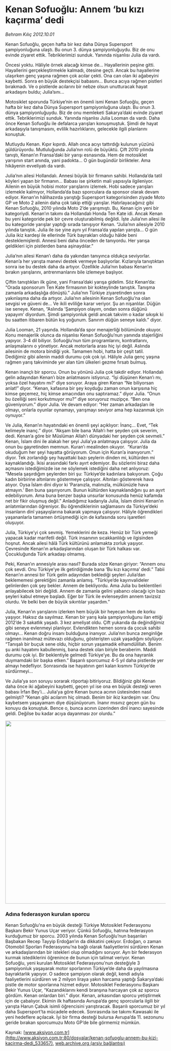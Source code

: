 # Kenan Sofuoğlu: Annem ‘bu kızı kaçırma’ dedi

*Behram Kılıç 2012.10.01*

<div class="pNewsDetailMainContent ctx_content" itemprop="articleBody">
 <p>
  Kenan Sofuoğlu, geçen hafta bir kez daha Dünya Supersport şampiyonluğuna ulaştı. Bu onun 3. dünya şampiyonluğuydu. Biz de onu evinde ziyaret ettik. Tebriklerimizi sunduk. Yanında nişanlısı Julia da vardı.
 </p>
 <p>
  Öncesi yoktu. Hâliyle örnek alacağı kimse de... Hayallerinin peşine gitti. Hayallerini gerçekleştirmekle kalmadı, ötesine geçti. Ancak bu hayallerine ulaşırken genç yaşına rağmen çok acılar çekti. Ona can olan iki ağabeyini kaybetti. Sonra en büyük destekçisi babasını... Bunca acıya rağmen pistleri bırakmadı. Ve o pistlerde acılarını bir nebze olsun unutturacak hayat arkadaşını buldu; Julia’sını...
 </p>
 <p>
  Motosiklet sporunda Türkiye’nin en önemli ismi Kenan Sofuoğlu, geçen hafta bir kez daha Dünya Supersport şampiyonluğuna ulaştı. Bu onun 3. dünya şampiyonluğuydu. Biz de onu memleketi Sakarya’daki evinde ziyaret ettik. Tebriklerimizi sunduk. Yanında nişanlısı Julia Looman da vardı. Daha önce Kenan Sofuoğlu ile defalarca yarışları konuşmuştuk. Şimdi de hayat arkadaşıyla tanışmasını, evlilik hazırlıklarını, gelecekle ilgili planlarını konuştuk.
 </p>
 <p>
  Mutluydu Kenan. Kıpır kıpırdı. Allah onca acıyı tattırdığı kulunun yüzünü güldürüyordu. Mutluluğunda Julia’nın rolü de büyüktü. Çift 2010 yılında tanıştı, Kenan’ın Fransa’daki bir yarışı esnasında. Hem de motosiklet yarışının start anında, yani padokta... O gün bugündür birlikteler. Ama hikâyenin evveliyatı da vardı.
 </p>
 <p>
  Julia’nın ailesi Hollandalı. Annesi büyük bir firmanın sahibi. Hollanda’da tatil köyleri yapan bir firmanın... Babası ise şirketin mali yapısıyla ilgileniyor. Ailenin en büyük hobisi motor yarışlarını izlemek. Hobi sadece yarışları izlemekle kalmıyor, Hollanda’da bazı sporculara da sponsor olarak devam ediyor. Kenan’ın hâlihazırda yarıştığı Supersport kategorisinden ziyade Moto GP ve Moto 2 ailenin daha çok takip ettiği yarışlar. Hatırlayacağınız gibi Kenan Sofuoğlu, 2010 yılında Moto 2’de yarışmıştı. Bu, Kenan için yeni bir kategoriydi. Kenan’ın takımı da Hollandalı Honda Ten Kate idi. Ancak Kenan bu yeni kategoride pek bir çevre oluşturabilmiş değildi. İşte Julia’nın ailesi ile bu kategoride yarışlar yaptığı sırada tanışıyor Kenan. “Julia’nın ailesiyle 2010 yılında tanıştık. Julia ile ise yine aynı yıl Fransa’da yapılan yarışta... O gün Julia ikiz kardeşi ile ellerinde Türk bayrakları olduğu hâlde beni desteklemişlerdi. Annesi beni daha önceden de tanıyordu. Her yarışa geldikleri için pistlerden bana aşinaydılar.”
 </p>
 <p>
  Julia’nın ailesi Kenan’ı daha da yakından tanıyınca oldukça seviyorlar. Kenan’a her yarışta manevi destek vermeye başlıyorlar. Kızlarıyla tanıştıktan sonra ise bu destek daha da artıyor. Özellikle Julia’nın babası Kenan’ın bırakın yarışlarını, antrenmanlarını bile izlemeye başlıyor.
 </p>
 <p>
  Çiftin tanıştıkları ilk güne, yani Fransa’daki yarışa gidelim. Söz Kenan’da: “Orada sponsorum Ten Kate firmasının bir kokteylinde tanıştık. Tanışma zamanla arkadaşlığa dönüştü.” Julia’nın Türkiye ziyaretinden sonra yakınlaşma daha da artıyor. Julia’nın ailesinin Kenan Sofuoğlu’na olan sevgisi ve güveni de... Ve ikili evliliğe karar veriyor. Şu an nişanlılar. Düğün ise seneye. Kenan, “Aslında ‘Şampiyon olayım, ondan sonra düğünü yapayım’ diyordum. Şimdi şampiyonluk geldi ancak takvim o kadar sıkışık ki bu saatten itibaren bütün kış yoğunum. Sanırım düğün seneye kaldı.” diyor.
 </p>
 <p>
  Julia Looman, 21 yaşında. Hollanda’da spor menajerliği bölümünde okuyor. Konu menajerlik olunca da nişanlısı Kenan Sofuoğlu’nun yanında stajerliğini yapıyor. 3-4 dil biliyor. Sofuoğlu’nun tüm programlarını, kontratlarını, anlaşmalarını o yönetiyor. Ancak motorlarla arası hiç iyi değil. Aslında ailesinin de motora bindiği yok. Tamamen hobi, hatta bir çeşit tatil. Dediğimiz gibi ailenin maddi durumu çok çok iyi. Hâliyle Julia genç yaşına rağmen yarış takviminde yer alan tüm ülkeleri gezme fırsatı bulmuş.
 </p>
 <p>
  Kenan inançlı bir sporcu. Onun bu yönünü Julia çok takdir ediyor. Hollandalı gelin adayından Kenan’ı bize anlatmasını istiyoruz. “İşi düşünen Kenan’ı mı, yoksa özel hayatını mı?’ diye soruyor. Araya giren Kenan “Ne biliyorsan anlat!” diyor. “Kenan, kafasına bir şey koyduğu zaman onun karşısına hiç kimse geçemez, hiç kimse amacından onu saptıramaz.” diyor Julia. “Onun bu özelliği seni korkutmuyor mu?” diye soruyoruz muzipçe. “Ben ona güveniyorum.” diyor Julia. Ve devam ediyor: “Her zaman arkadaşları ile olmayı, onlarla oyunlar oynamayı, yarışmayı seviyor ama hep kazanmak için oynuyor.”
 </p>
 <p>
  Ve Julia, Kenan’ın hayatındaki en önemli şeyi açıklıyor: İnanç... Evet, “Tek kelimeyle inanç.” diyor. “Akşam bile bana ‘Allah’ı her şeyden çok severim, dedi. Kenan’a göre bir Müslüman Allah’ı dünyadaki her şeyden çok sevmeli.” Kenan, İslam dini ile alakalı her şeyi Julia’ya anlatmaya çalışıyor. Julia da onun bu gayretinden memnun. Kuran’ı mealinden okuyor.  “Kuran’da okuduğum her şeyi hayatta görüyorum. Onun için Kuran’a inanıyorum.” diyor. Tek zorlandığı şey hayattaki bazı şeylerin dinden mi, kültürden mi kaynaklandığı. İkisi arasındaki farkı ayırt edemiyor. Bu sözlerini biraz daha açmasını istediğimizde ise ne söylemek istediğini daha net anlıyoruz: “Mesela şaşırdığım şeylerden biri şu: Türkiye’de kadınlara bakıyorum. Çoğu kadın birbirine altınlarını göstermeye çalışıyor. Altınları göstererek hava atıyor. Oysa İslam dini diyor ki ‘Paranızla, malınızla, mülkünüzle hava atmayın.’ Ben buna şaşırıyorum. Bunun kültürden kaynaklandığını şu an ayırt edebiliyorum. Ama buna benzer başka unsurlar konusunda henüz kafamda net bir fikir oluşmuş değil.” Anladığımız kadarıyla Julia, İslam dinini Kenan’ın anlatımlarından öğreniyor. Bu öğrendiklerinin sağlamasını da Türkiye’deki insanların dinî yaşayışlarına bakarak yapmaya çalışıyor. Hâliyle öğrendikleri yaşananlarla tamamen örtüşmediği için de kafasında soru işaretleri oluşuyor.
 </p>
 <p>
  Julia, Türkiye’yi çok sevmiş. Yemeklerini de keza. Henüz bir Türk yemeği yapacak kadar marifetli değil. Türk insanının sıcakkanlılığı ve ilgisinden hoşnut. Ancak ailesi hâlâ Türk kültürünü anlamakta zorluk yaşıyor. Çevresinde Kenan’ın arkadaşlarından oluşan bir Türk halkası var. Çocukluğunda Türk arkadaşı olmamış.
 </p>
 <p>
  Peki, Kenan’ın annesiyle arası nasıl? Burada söze Kenan giriyor: “Annem onu çok sevdi. Onu Türkiye’ye ilk getirdiğimde bana ‘Bu kızı kaçırma’ dedi.” Tabii Kenan’ın annesi bir Türk gelin adayından beklediği şeyleri Julia’dan beklememesi gerektiğini zamanla anlamış. “Türkiye’de kayınvalideler gelinlerden çok şey bekler. Annem de bekliyordu. Ama Julia bu beklentileri anlayabilecek biri değildi. Annem de zamanla gelini yabancı olacağı için bazı şeyleri kabul etmeye başladı. Eğer bir Türk ile evlenseydim annem tavizsiz olurdu. Ve belki ben de büyük sıkıntılar yaşardım.”
 </p>
 <p>
  Julia, Kenan’ın yarışlarını izlerken hem büyük bir heyecan hem de korku yaşıyor. Haksız da sayılmaz. Kenan bir yarış kala şampiyonluğunu ilan ettiği 2012’de 3 sakatlık yaşadı. 3 kez ameliyat oldu. Çift yukarıda da değindiğimiz gibi seneye evlenmeyi planlıyor. Evlendikten hemen sonra da çocuk sahibi olmayı... Kenan doğru insanı bulduğuna inanıyor. Julia’nın bunca zenginliğe rağmen inanılmaz mütevazı olduğunu, gösterişten uzak yaşadığını söylüyor. “Tanışalı bir buçuk sene oldu, hiçbir sorun yaşamadık elhamdülillah. Benim şu anki hayatımı kabullenmiş, bana destek olan biriyle beraberim. Maddi durumu çok iyi. Bir beklentiyle gelmedi Türkiye’ye. Bu da ona hayranlık duymamdaki bir başka etken.” Başarılı sporcumuz 4-5 yıl daha pistlerde yer almayı hedefliyor. Sonrasında ise hayatının geri kalan kısmını Türkiye’de sürdürmeyi...
 </p>
 <p>
  Ve Julia’ya son soruyu sorarak röportajı bitiriyoruz. Bildiğiniz gibi Kenan daha önce iki ağabeyini kaybetti, geçen yıl ise ona en büyük desteği veren babası İrfan Bey’i... Julia’ya göre Kenan bunca acının üstesinden nasıl gelmişti? “Kenan gibi acılarım hiç olmadı. Benim bir ikiz kardeşim var. Onu kaybetsem yaşayamam diye düşünüyorum. İnanır mısınız geçen gün bu konuyu da konuştuk. Bence o, bunca acının üzerinden dinî inancı sayesinde geldi. Değilse bu kadar acıya dayanması zor olurdu.”
 </p>
 <p>
  <img alt="" height="575" src="http://web.archive.org/web/20160304143308im_/http://medya.aksiyon.com.tr/aksiyon/2012/10/01/behram-kenan-1.jpg"/>
 </p>
 <p>
 </p>
 <h3>
  Adına federasyon kurulan sporcu
 </h3>
 <p>
  Kenan Sofuoğlu’na en büyük desteği Türkiye Motosiklet Federasyonu Başkanı Bekir Yunus Uçar veriyor. Çünkü Sofuoğlu, hatrına federasyon kurduğumuz bir sporcu. 2003 yılında Kenan Sofuoğlu’nun başarıları Başbakan Recep Tayyip Erdoğan’ın da dikkatini çekiyor. Erdoğan, o zaman Otomobil Sporları Federasyonu’na bağlı olarak faaliyetlerini sürdüren Kenan ve arkadaşlarından bir istekleri olup olmadığını soruyor. Ayrı bir federasyon kurmak istediklerini öğrenince de bunun için talimat veriyor. Kenan Sofuoğlu, yeni kurulan Motosiklet Federasyonu’nun desteğiyle 3 şampiyonluk yaşayarak motor sporlarının Türkiye’de daha da yayılmasına bayraktarlık yapıyor. O sadece şampiyon olarak değil, kendi adıyla faaliyetlerini sürdüren ve 2 milyon liraya yakın harcama yaptığı Sakarya’daki pistle de motor sporlarına hizmet ediyor. Motosiklet Federasyonu Başkanı Bekir Yunus Uçar, “Kazandıklarını kendi branşına harcayan çok az sporcu gördüm. Kenan onlardan biri.” diyor. Kenan, arkasından sporcu yetiştirmek için de çabalıyor. Ekimin ilk haftasında Avrupa’da genç sporcularla ilgili bir yarışta Harun Çabuk isimli öğrencisini yarıştıracak. Başarılı sporcumuz bir yıl daha Supersport’ta mücadele edecek. Sonrasında ise takımı Kawasaki ile yeni hedeflere açılacak. İyi bir firma desteği bulursa Avrupa’da 11. sezonunu geride bırakan sporcumuzu Moto GP’de bile görmemiz mümkün.
 </p>
</div>


Kaynak: [www.aksiyon.com.tr](http://www.aksiyon.com.tr:80/dosyalar/kenan-sofuoglu-annem-bu-kizi-kacirma-dedi_533657), [web.archive.org (arşiv bağlantısı)](http://web.archive.org/web/20160304143308/http://www.aksiyon.com.tr:80/dosyalar/kenan-sofuoglu-annem-bu-kizi-kacirma-dedi_533657)
